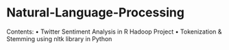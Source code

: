 # Natural-Language-Processing
Contents:
•	Twitter Sentiment Analysis in R Hadoop Project
•	Tokenization & Stemming using nltk library in Python

